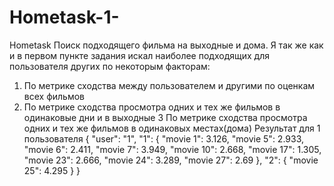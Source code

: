# Hometask-1-
Hometask
Поиск подходящего фильма на выходные и дома. Я так же как и в первом пункте задания искал наиболее подходящих для пользователя других по некоторым факторам:
1. По метрике сходства между пользователем и другими по оценкам всех фильмов
2. По метрике сходства просмотра одних и тех же фильмов в одинаковые дни и в выходные
3 По метрике сходства просмотра одних и тех же фильмов в одинаковых местах(дома)
Результат для 1 пользователя
{
    "user": "1",
    "1": {
        "movie 1": 3.126,
        "movie 5": 2.933,
        "movie 6": 2.411,
        "movie 7": 3.949,
        "movie 10": 2.668,
        "movie 17": 1.305,
        "movie 23": 2.666,
        "movie 24": 3.289,
        "movie 27": 2.69
    },
    "2": {
        "movie 25": 4.295
    }
}
